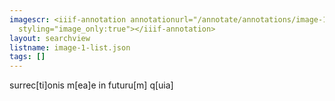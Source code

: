 ```yaml
---
imagescr: <iiif-annotation annotationurl="/annotate/annotations/image-1-019.json"
  styling="image_only:true"></iiif-annotation>
layout: searchview
listname: image-1-list.json
tags: []
---
```

surrec[ti]onis m[ea]e in futuru[m] q[uia]